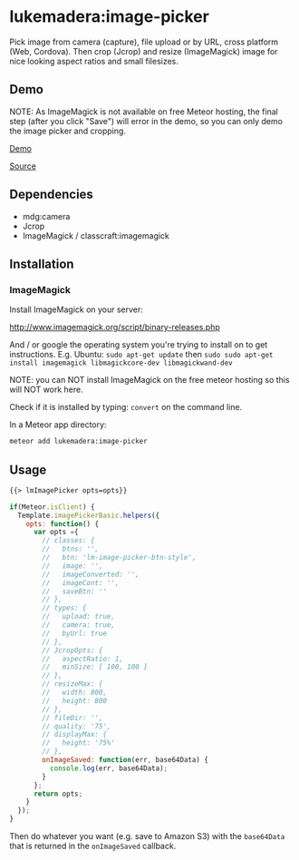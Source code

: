 # lukemadera:image-picker

Pick image from camera (capture), file upload or by URL, cross platform (Web, Cordova). Then crop (Jcrop) and resize (ImageMagick) image for nice looking aspect ratios and small filesizes.


## Demo

NOTE: As ImageMagick is not available on free Meteor hosting, the final step
 (after you click "Save") will error in the demo, so you can only demo the
 image picker and cropping.

[Demo](http://lukemadera-packages.meteor.com/image-picker-basic)

[Source](https://github.com/lukemadera/meteor-packages/tree/master/image-picker/basic)


## Dependencies

- mdg:camera
- Jcrop
- ImageMagick / classcraft:imagemagick


## Installation

### ImageMagick

Install ImageMagick on your server:

http://www.imagemagick.org/script/binary-releases.php

And / or google the operating system you're trying to install on to get
 instructions.
E.g. Ubuntu: `sudo apt-get update` then
 `sudo sudo apt-get install imagemagick libmagickcore-dev libmagickwand-dev`

NOTE: you can NOT install ImageMagick on the free meteor hosting so this will
 NOT work here.

Check if it is installed by typing: `convert` on the command line.


In a Meteor app directory:
```bash
meteor add lukemadera:image-picker
```


## Usage

```html
{{> lmImagePicker opts=opts}}
```

```js
if(Meteor.isClient) {
  Template.imagePickerBasic.helpers({
    opts: function() {
      var opts ={
        // classes: {
        //   btns: '',
        //   btn: 'lm-image-picker-btn-style',
        //   image: '',
        //   imageConverted: '',
        //   imageCont: '',
        //   saveBtn: ''
        // },
        // types: {
        //   upload: true,
        //   camera: true,
        //   byUrl: true
        // },
        // JcropOpts: {
        //   aspectRatio: 1,
        //   minSize: [ 100, 100 ]
        // },
        // resizeMax: {
        //   width: 800,
        //   height: 800
        // },
        // fileDir: '',
        // quality: '75',
        // displayMax: {
        //   height: '75%'
        // },
        onImageSaved: function(err, base64Data) {
          console.log(err, base64Data);
        }
      };
      return opts;
    }
  });
}
```

Then do whatever you want (e.g. save to Amazon S3) with the `base64Data` that is returned in the `onImageSaved` callback.
